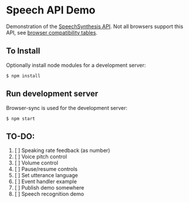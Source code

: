 # Speech API Demo

Demonstration of the [SpeechSynthesis API](https://developer.mozilla.org/en-US/docs/Web/API/SpeechSynthesis). Not all browsers support this API, see [browser compatibility tables](https://developer.mozilla.org/en-US/docs/Web/API/SpeechSynthesis#Browser_compatibility).

## To Install

Optionally install node modules for a development server:

    $ npm install


## Run development server

Browser-sync is used for the development server:

    $ npm start

## TO-DO:

1. [ ] Speaking rate feedback (as number)
1. [ ] Voice pitch control
1. [ ] Volume control
1. [ ] Pause/resume controls
1. [ ] Set utterance language
1. [ ] Event handler example
1. [ ] Publish demo somewhere
1. [ ] Speech recognition demo

